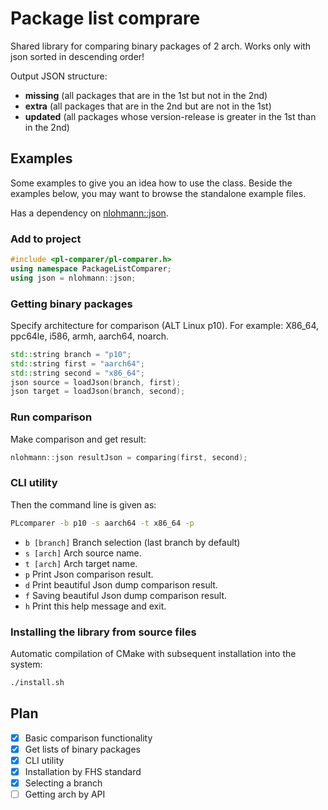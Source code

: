 # Package list comprare
Shared library for comparing binary packages of 2 arch. 
Works only with json sorted in descending order!

Output JSON structure:
- **missing** (all packages that are in the 1st but not in the 2nd)
- **extra** (all packages that are in the 2nd but are not in the 1st)
- **updated** (all packages whose version-release is greater in the 1st than in the 2nd)

## Examples
Some examples to give you an idea how to use the class. Beside the examples below, you may want to browse the standalone example files. 

Has a dependency on [nlohmann::json](https://github.com/nlohmann/json).

### Add to project
```cpp
#include <pl-comparer/pl-comparer.h>
using namespace PackageListComparer;
using json = nlohmann::json;
```

### Getting binary packages
Specify architecture for comparison (ALT Linux p10). For example: X86_64, ppc64le, i586, armh, aarch64, noarch.
```cpp
std::string branch = "p10";
std::string first = "aarch64";
std::string second = "x86_64";
json source = loadJson(branch, first);
json target = loadJson(branch, second);
```

### Run comparison
Make comparison and get result:
```cpp
nlohmann::json resultJson = comparing(first, second);
```

### CLI utility
Then the command line is given as:
```bash
PLcomparer -b p10 -s aarch64 -t x86_64 -p
```

- `b [branch]` Branch selection (last branch by default)
- `s [arch]` Arch source name.
- `t [arch]` Arch target name.
- `p` Print Json comparison result.
- `d` Print beautiful Json dump comparison result.
- `f` Saving beautiful Json dump comparison result.
- `h` Print this help message and exit.


### Installing the library from source files
Automatic compilation of CMake with subsequent installation into the system:
```bash
./install.sh
```

## Plan
- [X] Basic comparison functionality
- [X] Get lists of binary packages
- [X] CLI utility
- [X] Installation by FHS standard
- [X] Selecting a branch
- [ ] Getting arch by API